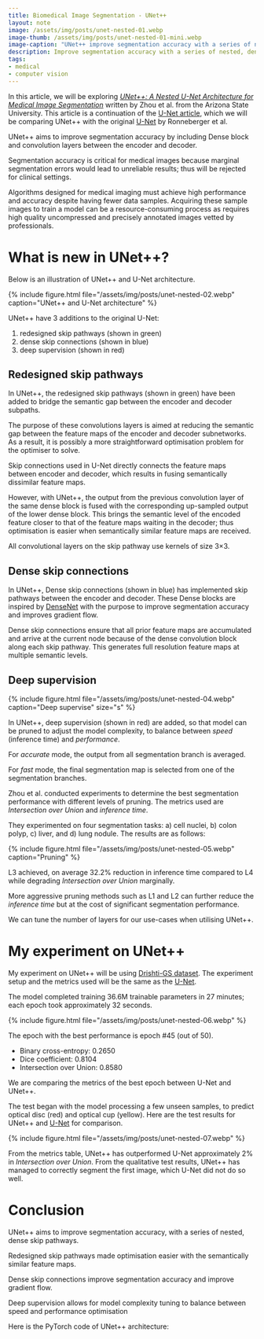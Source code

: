 ```yaml
---
title: Biomedical Image Segmentation - UNet++
layout: note
image: /assets/img/posts/unet-nested-01.webp
image-thumb: /assets/img/posts/unet-nested-01-mini.webp
image-caption: "UNet++ improve segmentation accuracy with a series of nested, dense skip pathways"
description: Improve segmentation accuracy with a series of nested, dense skip pathways
tags:
- medical
- computer vision
---
```


In this article, we will be exploring [*UNet++: A Nested U-Net Architecture for Medical Image Segmentation*](https://arxiv.org/abs/1807.10165) written by Zhou et al. from the Arizona State University. This article is a continuation of the [U-Net article](https://jinglescode.github.io/2019/11/07/biomedical-image-segmentation-u-net/), which we will be comparing UNet++ with the original [U-Net](https://lmb.informatik.uni-freiburg.de/people/ronneber/u-net/) by Ronneberger et al.

UNet++ aims to improve segmentation accuracy by including Dense block and convolution layers between the encoder and decoder.

Segmentation accuracy is critical for medical images because marginal segmentation errors would lead to unreliable results; thus will be rejected for clinical settings.

Algorithms designed for medical imaging must achieve high performance and accuracy despite having fewer data samples. Acquiring these sample images to train a model can be a resource-consuming process as requires high quality uncompressed and precisely annotated images vetted by professionals.

# What is new in UNet++?

Below is an illustration of UNet++ and U-Net architecture.

{% include figure.html
  file="/assets/img/posts/unet-nested-02.webp"
  caption="UNet++ and U-Net architecture"
%}

UNet++ have 3 additions to the original U-Net:

1.  redesigned skip pathways (shown in green)
2.  dense skip connections (shown in blue)
3.  deep supervision (shown in red)

## Redesigned skip pathways

In UNet++, the redesigned skip pathways (shown in green) have been added to bridge the semantic gap between the encoder and decoder subpaths.

The purpose of these convolutions layers is aimed at reducing the semantic gap between the feature maps of the encoder and decoder subnetworks. As a result, it is possibly a more straightforward optimisation problem for the optimiser to solve.

Skip connections used in U-Net directly connects the feature maps between encoder and decoder, which results in fusing semantically dissimilar feature maps.

However, with UNet++, the output from the previous convolution layer of the same dense block is fused with the corresponding up-sampled output of the lower dense block. This brings the semantic level of the encoded feature closer to that of the feature maps waiting in the decoder; thus optimisation is easier when semantically similar feature maps are received.

All convolutional layers on the skip pathway use kernels of size 3×3.

## Dense skip connections

In UNet++, Dense skip connections (shown in blue) has implemented skip pathways between the encoder and decoder. These Dense blocks are inspired by [DenseNet](https://arxiv.org/abs/1608.06993) with the purpose to improve segmentation accuracy and improves gradient flow.

Dense skip connections ensure that all prior feature maps are accumulated and arrive at the current node because of the dense convolution block along each skip pathway. This generates full resolution feature maps at multiple semantic levels.

## Deep supervision

{% include figure.html
  file="/assets/img/posts/unet-nested-04.webp"
  caption="Deep supervise"
  size="s"
%}

In UNet++, deep supervision (shown in red) are added, so that model can be pruned to adjust the model complexity, to balance between *speed* (inference time) and *performance*.

For *accurate* mode, the output from all segmentation branch is averaged.

For *fast* mode, the final segmentation map is selected from one of the segmentation branches.

Zhou et al. conducted experiments to determine the best segmentation performance with different levels of pruning. The metrics used are *Intersection over Union* and *inference time*.

They experimented on four segmentation tasks: a) cell nuclei, b) colon polyp, c) liver, and d) lung nodule. The results are as follows:

{% include figure.html
  file="/assets/img/posts/unet-nested-05.webp"
  caption="Pruning"
%}

L3 achieved, on average 32.2% reduction in inference time compared to L4 while degrading *Intersection over Union* marginally.

More aggressive pruning methods such as L1 and L2 can further reduce the *inference time* but at the cost of significant segmentation performance.

We can tune the number of layers for our use-cases when utilising UNet++.

# My experiment on UNet++

My experiment on UNet++ will be using [Drishti-GS dataset](https://cvit.iiit.ac.in/projects/mip/drishti-gs/mip-dataset2/Home.php). The experiment setup and the metrics used will be the same as the [U-Net](https://jinglescode.github.io/2019/11/07/biomedical-image-segmentation-u-net/).

The model completed training 36.6M trainable parameters in 27 minutes; each epoch took approximately 32 seconds.

{% include figure.html
  file="/assets/img/posts/unet-nested-06.webp"
%}

The epoch with the best performance is epoch #45 (out of 50).

-   Binary cross-entropy: 0.2650
-   Dice coefficient: 0.8104
-   Intersection over Union: 0.8580

We are comparing the metrics of the best epoch between U-Net and UNet++.

<script src="https://gist.github.com/jinglescode/e3c4bda75c971469f93bcc1d5cbafa85.js"></script>

The test began with the model processing a few unseen samples, to predict optical disc (red) and optical cup (yellow). Here are the test results for UNet++ and [U-Net](https://jinglescode.github.io/2019/11/07/biomedical-image-segmentation-u-net/) for comparison.

{% include figure.html
  file="/assets/img/posts/unet-nested-07.webp"
%}

From the metrics table, UNet++ has outperformed U-Net approximately 2% in *Intersection over Union*. From the qualitative test results, UNet++ has managed to correctly segment the first image, which U-Net did not do so well.

# Conclusion

UNet++ aims to improve segmentation accuracy, with a series of nested, dense skip pathways.

Redesigned skip pathways made optimisation easier with the semantically similar feature maps.

Dense skip connections improve segmentation accuracy and improve gradient flow.

Deep supervision allows for model complexity tuning to balance between speed and performance optimisation

Here is the PyTorch code of UNet++ architecture:

<script src="https://gist.github.com/jinglescode/9d9ed6027e62e389e3165b59209e838e.js"></script>
